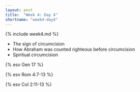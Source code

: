 ```yaml
---
layout: post
title:  "Week 4: Day 4"
shortname: "week4-day4"
---
```


{% include week4.md %}

* The sign of circumcision
* How Abraham was counted righteous before circumcision
* Spiritual circumcision

{% esv Gen 17 %}

{% esv Rom 4:7-13 %}

{% esv Col 2:11-13 %}